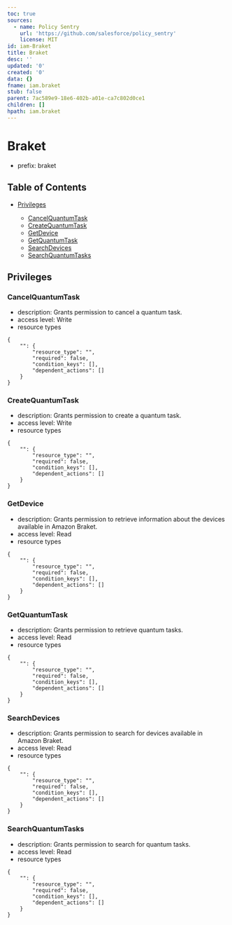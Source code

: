 ```yaml
---
toc: true
sources:
  - name: Policy Sentry
    url: 'https://github.com/salesforce/policy_sentry'
    license: MIT
id: iam-Braket
title: Braket
desc: ''
updated: '0'
created: '0'
data: {}
fname: iam.braket
stub: false
parent: 7ac589e9-18e6-402b-a01e-ca7c802d0ce1
children: []
hpath: iam.braket
---
```

# Braket

- prefix: braket

## Table of Contents

- [Privileges](#privileges)

  - [CancelQuantumTask](#cancelquantumtask)
  - [CreateQuantumTask](#createquantumtask)
  - [GetDevice](#getdevice)
  - [GetQuantumTask](#getquantumtask)
  - [SearchDevices](#searchdevices)
  - [SearchQuantumTasks](#searchquantumtasks)

## Privileges

### CancelQuantumTask

- description: Grants permission to cancel a quantum task.
- access level: Write
- resource types

```
{
    "": {
        "resource_type": "",
        "required": false,
        "condition_keys": [],
        "dependent_actions": []
    }
}
```

### CreateQuantumTask

- description: Grants permission to create a quantum task.
- access level: Write
- resource types

```
{
    "": {
        "resource_type": "",
        "required": false,
        "condition_keys": [],
        "dependent_actions": []
    }
}
```

### GetDevice

- description: Grants permission to retrieve information about the devices available in Amazon Braket.
- access level: Read
- resource types

```
{
    "": {
        "resource_type": "",
        "required": false,
        "condition_keys": [],
        "dependent_actions": []
    }
}
```

### GetQuantumTask

- description: Grants permission to retrieve quantum tasks.
- access level: Read
- resource types

```
{
    "": {
        "resource_type": "",
        "required": false,
        "condition_keys": [],
        "dependent_actions": []
    }
}
```

### SearchDevices

- description: Grants permission to search for devices available in Amazon Braket.
- access level: Read
- resource types

```
{
    "": {
        "resource_type": "",
        "required": false,
        "condition_keys": [],
        "dependent_actions": []
    }
}
```

### SearchQuantumTasks

- description: Grants permission to search for quantum tasks.
- access level: Read
- resource types

```
{
    "": {
        "resource_type": "",
        "required": false,
        "condition_keys": [],
        "dependent_actions": []
    }
}
```
